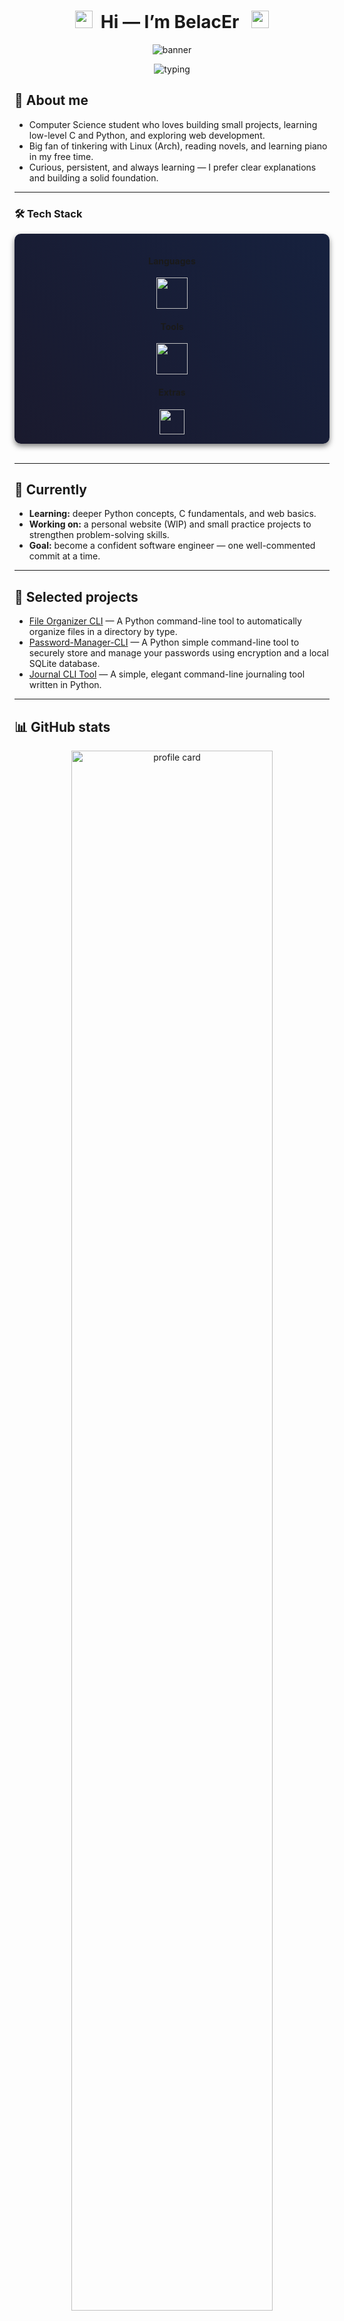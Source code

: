 <h1 align="center">
  <img src="https://media.giphy.com/media/hvRJCLFzcasrR4ia7z/giphy.gif" width="28" alt="wave" />
  &nbsp;Hi — I’m BelacEr &nbsp;
  <img src="https://media.giphy.com/media/hvRJCLFzcasrR4ia7z/giphy.gif" width="28" alt="wave" />
</h1>

<p align="center">
  <img src="https://img1.picmix.com/output/pic/normal/9/0/9/3/11893909_752f2.gif" alt="banner" />
</p>

<p align="center">
  <img src="https://readme-typing-svg.herokuapp.com?font=Fira+Code&pause=1000&color=8A2BE2&center=true&vCenter=true&width=600&lines=CS+Student+%7C+Python+%26+C+Learner;Web+Enthusiast+%7C+Future+Computer+Scientist;Turning+Ideas+Into+Code+%3C3" alt="typing" />
</p>


## 👋 About me
- Computer Science student who loves building small projects, learning low-level C and Python, and exploring web development.
- Big fan of tinkering with Linux (Arch), reading novels, and learning piano in my free time.
- Curious, persistent, and always learning — I prefer clear explanations and building a solid foundation.

---

### 🛠️ Tech Stack
<div align="center" style="background: linear-gradient(45deg, #1a1a2e, #16213e); padding: 15px; border-radius: 10px; box-shadow: 0 4px 8px rgba(0,0,0,0.5);">

#### Languages  
<img src="https://skillicons.dev/icons?i=python,c,html,css,js" height="50" />

#### Tools  
<img src="https://skillicons.dev/icons?i=git,github,vscode,neovim,vim,bash,linux" height="50" />

#### Extras  
<img src="https://skillicons.dev/icons?i=md,regex,stackoverflow" height="40" />

</div>
<br>


---

## 🚀 Currently
- **Learning:** deeper Python concepts, C fundamentals, and web basics.  
- **Working on:** a personal website (WIP) and small practice projects to strengthen problem-solving skills.  
- **Goal:** become a confident software engineer — one well-commented commit at a time.

---

## 📂 Selected projects

- [File Organizer CLI](https://github.com/BelacEr/file-organizer-cli) — A Python command-line tool to automatically organize files in a directory by type.
- [Password-Manager-CLI](https://github.com/BelacEr/Password-Manager-CLI) — A Python simple command-line tool to securely store and manage your passwords using encryption and a local SQLite database.
- [Journal CLI Tool](https://github.com/BelacEr/Journal-CLI-Tool) — A simple, elegant command-line journaling tool written in Python.

---

## 📊 GitHub stats
<p align="center">
  <img src="https://github-profile-summary-cards.vercel.app/api/cards/profile-details?username=Belacer&theme=github_dark" width="80%" alt="profile card" />
</p>

<p align="center">
  <img src="https://github-readme-streak-stats.herokuapp.com?user=belacer&theme=midnight-purple&hide_border=true&background=0D1117&stroke=8A2BE2" width="48%" alt="streak" />
  <img src="https://github-readme-stats.vercel.app/api?username=belacer&show_icons=true&theme=midnight-purple&hide_border=true&include_all_commits=true&bg_color=0d1117" width="48%" alt="stats" />
</p>

<p align="center">
  <img src="https://github-profile-trophy.vercel.app/?username=belacer&theme=discord&column=7&margin-w=15&margin-h=15" height="120" alt="trophies" />
</p>

---

## 📫 Contact
- DM me on GitHub for collabs, feedback, or cool project ideas.
- Prefer code reviews? Open an issue or open a PR on one of my repos.

---

<div align="center">
  <img src="https://readme-typing-svg.herokuapp.com?font=Fira+Code&size=14&pause=1000&color=8A2BE2&center=true&vCenter=true&width=600&lines=Thanks+for+visiting!+%F0%9F%91%8B;Explore+my+repos+%F0%9F%93%83" alt="thanks" />
</div>
